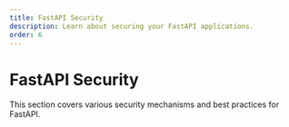 ```yaml
---
title: FastAPI Security
description: Learn about securing your FastAPI applications.
order: 6
---
```


# FastAPI Security

This section covers various security mechanisms and best practices for FastAPI.
